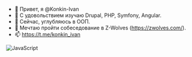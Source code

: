 - 👋 Привет, я @Konkin-Ivan
- 👀 С удовольствием изучаю Drupal, PHP, Symfony, Angular.
- 🌱 Сейчас, углубляюсь в ООП.
- 💞️ Мечтаю пройти собеседование в Z-Wolves (https://zwolves.com/).
- 📫 https://t.me/konkin_ivan

![JavaScript](https://img.shields.io/badge/-JavaScript-999?style=for-the-badge&logo=appveyor)
